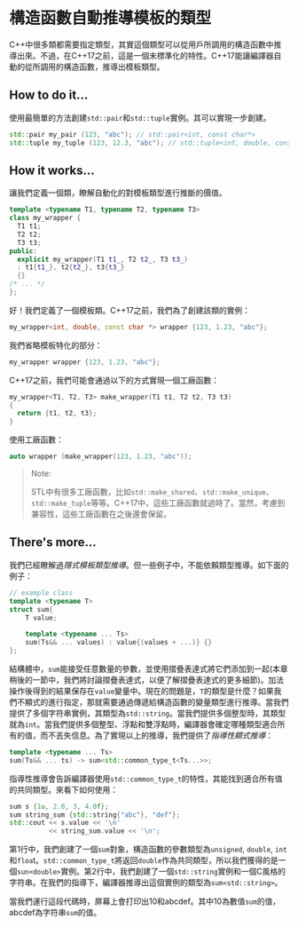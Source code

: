 # 構造函數自動推導模板的類型

C++中很多類都需要指定類型，其實這個類型可以從用戶所調用的構造函數中推導出來。不過，在C++17之前，這是一個未標準化的特性。C++17能讓編譯器自動的從所調用的構造函數，推導出模板類型。

## How to do it...

使用最簡單的方法創建`std::pair`和`std::tuple`實例。其可以實現一步創建。

```c++
std::pair my_pair (123, "abc"); // std::pair<int, const char*>
std::tuple my_tuple (123, 12.3, "abc"); // std::tuple<int, double, const char*>
```

## How it works...

讓我們定義一個類，瞭解自動化的對模板類型進行推斷的價值。

```c++
template <typename T1, typename T2, typename T3>
class my_wrapper {
  T1 t1;
  T2 t2;
  T3 t3;
public:
  explicit my_wrapper(T1 t1_, T2 t2_, T3 t3_)
  : t1{t1_}, t2{t2_}, t3{t3_}
  {}
/* ... */
};
```

好！我們定義了一個模板類。C++17之前，我們為了創建該類的實例：

```c++
my_wrapper<int, double, const char *> wrapper {123, 1.23, "abc"};
```

我們省略模板特化的部分：

```c++
my_wrapper wrapper {123, 1.23, "abc"};
```

C++17之前，我們可能會通過以下的方式實現一個工廠函數：

```c++
my_wrapper<T1, T2, T3> make_wrapper(T1 t1, T2 t2, T3 t3)
{
  return {t1, t2, t3};
}
```

使用工廠函數：

```c++
auto wrapper (make_wrapper(123, 1.23, "abc"));
```

> Note:
>
> STL中有很多工廠函數，比如`std::make_shared`、`std::make_unique`、`std::make_tuple`等等。C++17中，這些工廠函數就過時了。當然，考慮到兼容性，這些工廠函數在之後還會保留。



## There's more...

我們已經瞭解過*隱式模板類型推導*。但一些例子中，不能依賴類型推導。如下面的例子：

```c++
// example class
template <typename T>
struct sum{
    T value;
    
    template <typename ... Ts>
    sum(Ts&& ... values) : value{(values + ...)} {}
};
```

結構體中，`sum`能接受任意數量的參數，並使用摺疊表達式將它們添加到一起(本章稍後的一節中，我們將討論摺疊表達式，以便了解摺疊表達式的更多細節)。加法操作後得到的結果保存在`value`變量中。現在的問題是，`T`的類型是什麼？如果我們不顯式的進行指定，那就需要通過傳遞給構造函數的變量類型進行推導。當我們提供了多個字符串實例，其類型為`std::string`。當我們提供多個整型時，其類型就為`int`。當我們提供多個整型、浮點和雙浮點時，編譯器會確定哪種類型適合所有的值，而不丟失信息。為了實現以上的推導，我們提供了*指導性顯式推導*：

```c++
template <typename ... Ts>
sum(Ts&& ... ts) -> sum<std::common_type_t<Ts...>>;
```

指導性推導會告訴編譯器使用`std::common_type_t`的特性，其能找到適合所有值的共同類型。來看下如何使用：

```c++
sum s {1u, 2.0, 3, 4.0f};
sum string_sum {std::string{"abc"}, "def"};
std::cout << s.value << '\n'
          << string_sum.value << '\n';
```

第1行中，我們創建了一個`sum`對象，構造函數的參數類型為`unsigned`, `double`, `int`和`floa`t。`std::common_type_t`將返回`double`作為共同類型，所以我們獲得的是一個`sun<double>`實例。第2行中，我們創建了一個`std::string`實例和一個C風格的字符串。在我們的指導下，編譯器推導出這個實例的類型為`sum<std::string>`。

當我們運行這段代碼時，屏幕上會打印出10和abcdef。其中10為數值`sum`的值，abcdef為字符串`sum`的值。


